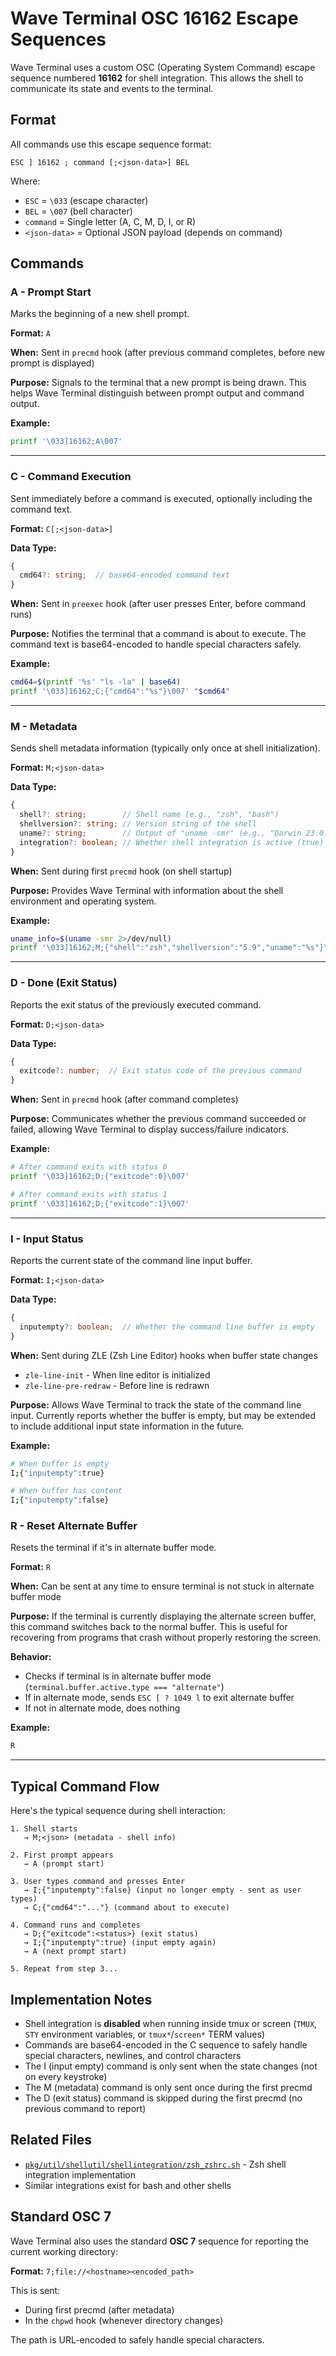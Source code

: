 # Wave Terminal OSC 16162 Escape Sequences

Wave Terminal uses a custom OSC (Operating System Command) escape sequence numbered **16162** for shell integration. This allows the shell to communicate its state and events to the terminal.

## Format

All commands use this escape sequence format:

```
ESC ] 16162 ; command [;<json-data>] BEL
```

Where:
- `ESC` = `\033` (escape character)
- `BEL` = `\007` (bell character)
- `command` = Single letter (A, C, M, D, I, or R)
- `<json-data>` = Optional JSON payload (depends on command)

## Commands

### A - Prompt Start

Marks the beginning of a new shell prompt.

**Format:** `A`

**When:** Sent in `precmd` hook (after previous command completes, before new prompt is displayed)

**Purpose:** Signals to the terminal that a new prompt is being drawn. This helps Wave Terminal distinguish between prompt output and command output.

**Example:**
```bash
printf '\033]16162;A\007'
```

---

### C - Command Execution

Sent immediately before a command is executed, optionally including the command text.

**Format:** `C[;<json-data>]`

**Data Type:**
```typescript
{
  cmd64?: string;  // base64-encoded command text
}
```

**When:** Sent in `preexec` hook (after user presses Enter, before command runs)

**Purpose:** Notifies the terminal that a command is about to execute. The command text is base64-encoded to handle special characters safely.

**Example:**
```bash
cmd64=$(printf '%s' "ls -la" | base64)
printf '\033]16162;C;{"cmd64":"%s"}\007' "$cmd64"
```

---

### M - Metadata

Sends shell metadata information (typically only once at shell initialization).

**Format:** `M;<json-data>`

**Data Type:**
```typescript
{
  shell?: string;        // Shell name (e.g., "zsh", "bash")
  shellversion?: string; // Version string of the shell
  uname?: string;        // Output of "uname -smr" (e.g., "Darwin 23.0.0 arm64")
  integration?: boolean; // Whether shell integration is active (true) or disabled (false)
}
```

**When:** Sent during first `precmd` hook (on shell startup)

**Purpose:** Provides Wave Terminal with information about the shell environment and operating system.

**Example:**
```bash
uname_info=$(uname -smr 2>/dev/null)
printf '\033]16162;M;{"shell":"zsh","shellversion":"5.9","uname":"%s"}\007' "$uname_info"
```

---

### D - Done (Exit Status)

Reports the exit status of the previously executed command.

**Format:** `D;<json-data>`

**Data Type:**
```typescript
{
  exitcode?: number;  // Exit status code of the previous command
}
```

**When:** Sent in `precmd` hook (after command completes)

**Purpose:** Communicates whether the previous command succeeded or failed, allowing Wave Terminal to display success/failure indicators.

**Example:**
```bash
# After command exits with status 0
printf '\033]16162;D;{"exitcode":0}\007'

# After command exits with status 1
printf '\033]16162;D;{"exitcode":1}\007'
```

---

### I - Input Status

Reports the current state of the command line input buffer.

**Format:** `I;<json-data>`

**Data Type:**
```typescript
{
  inputempty?: boolean;  // Whether the command line buffer is empty
}
```

**When:** Sent during ZLE (Zsh Line Editor) hooks when buffer state changes
- `zle-line-init` - When line editor is initialized
- `zle-line-pre-redraw` - Before line is redrawn

**Purpose:** Allows Wave Terminal to track the state of the command line input. Currently reports whether the buffer is empty, but may be extended to include additional input state information in the future.

**Example:**
```bash
# When buffer is empty
I;{"inputempty":true}

# When buffer has content
I;{"inputempty":false}
```

### R - Reset Alternate Buffer

Resets the terminal if it's in alternate buffer mode.

**Format:** `R`

**When:** Can be sent at any time to ensure terminal is not stuck in alternate buffer mode

**Purpose:** If the terminal is currently displaying the alternate screen buffer, this command switches back to the normal buffer. This is useful for recovering from programs that crash without properly restoring the screen.

**Behavior:**
- Checks if terminal is in alternate buffer mode (`terminal.buffer.active.type === "alternate"`)
- If in alternate mode, sends `ESC [ ? 1049 l` to exit alternate buffer
- If not in alternate mode, does nothing

**Example:**
```bash
R
```

---

## Typical Command Flow

Here's the typical sequence during shell interaction:

```
1. Shell starts
   → M;<json> (metadata - shell info)
   
2. First prompt appears
   → A (prompt start)
   
3. User types command and presses Enter
   → I;{"inputempty":false} (input no longer empty - sent as user types)
   → C;{"cmd64":"..."} (command about to execute)
   
4. Command runs and completes
   → D;{"exitcode":<status>} (exit status)
   → I;{"inputempty":true} (input empty again)
   → A (next prompt start)
   
5. Repeat from step 3...
```

## Implementation Notes

- Shell integration is **disabled** when running inside tmux or screen (`TMUX`, `STY` environment variables, or `tmux*`/`screen*` TERM values)
- Commands are base64-encoded in the C sequence to safely handle special characters, newlines, and control characters
- The I (input empty) command is only sent when the state changes (not on every keystroke)
- The M (metadata) command is only sent once during the first precmd
- The D (exit status) command is skipped during the first precmd (no previous command to report)

## Related Files

- [`pkg/util/shellutil/shellintegration/zsh_zshrc.sh`](pkg/util/shellutil/shellintegration/zsh_zshrc.sh) - Zsh shell integration implementation
- Similar integrations exist for bash and other shells

## Standard OSC 7

Wave Terminal also uses the standard **OSC 7** sequence for reporting the current working directory:

**Format:** `7;file://<hostname><encoded_path>`

This is sent:
- During first precmd (after metadata)
- In the `chpwd` hook (whenever directory changes)

The path is URL-encoded to safely handle special characters.